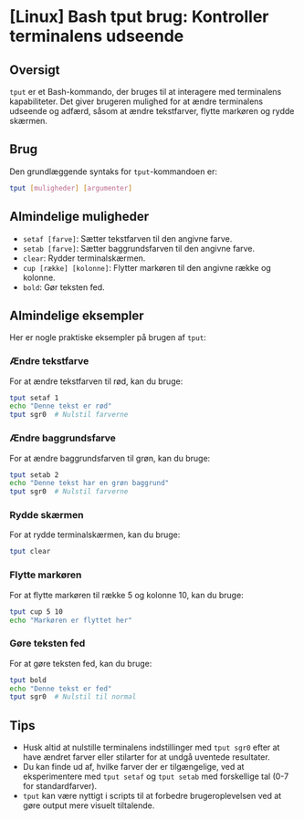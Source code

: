 # [Linux] Bash tput brug: Kontroller terminalens udseende

## Oversigt
`tput` er et Bash-kommando, der bruges til at interagere med terminalens kapabiliteter. Det giver brugeren mulighed for at ændre terminalens udseende og adfærd, såsom at ændre tekstfarver, flytte markøren og rydde skærmen.

## Brug
Den grundlæggende syntaks for `tput`-kommandoen er:

```bash
tput [muligheder] [argumenter]
```

## Almindelige muligheder
- `setaf [farve]`: Sætter tekstfarven til den angivne farve.
- `setab [farve]`: Sætter baggrundsfarven til den angivne farve.
- `clear`: Rydder terminalskærmen.
- `cup [række] [kolonne]`: Flytter markøren til den angivne række og kolonne.
- `bold`: Gør teksten fed.

## Almindelige eksempler
Her er nogle praktiske eksempler på brugen af `tput`:

### Ændre tekstfarve
For at ændre tekstfarven til rød, kan du bruge:

```bash
tput setaf 1
echo "Denne tekst er rød"
tput sgr0  # Nulstil farverne
```

### Ændre baggrundsfarve
For at ændre baggrundsfarven til grøn, kan du bruge:

```bash
tput setab 2
echo "Denne tekst har en grøn baggrund"
tput sgr0  # Nulstil farverne
```

### Rydde skærmen
For at rydde terminalskærmen, kan du bruge:

```bash
tput clear
```

### Flytte markøren
For at flytte markøren til række 5 og kolonne 10, kan du bruge:

```bash
tput cup 5 10
echo "Markøren er flyttet her"
```

### Gøre teksten fed
For at gøre teksten fed, kan du bruge:

```bash
tput bold
echo "Denne tekst er fed"
tput sgr0  # Nulstil til normal
```

## Tips
- Husk altid at nulstille terminalens indstillinger med `tput sgr0` efter at have ændret farver eller stilarter for at undgå uventede resultater.
- Du kan finde ud af, hvilke farver der er tilgængelige, ved at eksperimentere med `tput setaf` og `tput setab` med forskellige tal (0-7 for standardfarver).
- `tput` kan være nyttigt i scripts til at forbedre brugeroplevelsen ved at gøre output mere visuelt tiltalende.